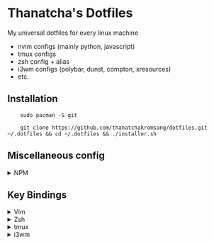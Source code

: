 # Thanatcha's Dotfiles

My universal dotfiles for every linux machine
- nvim configs (mainly python, javascript)
- tmux configs
- zsh config + alias
- i3wm configs (polybar, dunst, compton, xresources)
- etc.

## __Installation__

```
    sudo pacman -S git

    git clone https://github.com/thanatchakromsang/dotfiles.git ~/.dotfiles && cd ~/.dotfiles && ./installer.sh
```

## Miscellaneous config

<details>
<summary>NPM</summary>

Change global npm path per user

```
  npm config set prefix ~/.local
```
</details>

## Key Bindings

<details>
<summary>Vim</summary>

#### Normal mode
Commands | Descriptions
--- | ---
`:cd <path>` | Open path */path*
<kbd>Ctrl</kbd> + <kbd>h</kbd><kbd>j</kbd><kbd>k</kbd><kbd>l</kbd> | Navigate via split panels
<kbd>w</kbd> | Go to next word *
<kbd>e</kbd> | Go to end of word *
<kbd>b</kbd> | Go back word
<kbd>Ctrl</kbd><kbd>w</kbd><kbd>w</kbd> | Alternative navigate vim split panels
<kbd>,</kbd><kbd>.</kbd> | Set path working directory
<kbd>Tab</kbd> or <kbd>,</kbd><kbd>x</kbd> | Next buffer navigate (Normal mode)
<kbd>Shift</kbd><kbd>Tab</kbd> or <kbd>,</kbd><kbd>z</kbd> | previous buffer navigate
<kbd>,</kbd><kbd>e</kbd> | Find and open files
<kbd>,</kbd><kbd>c</kbd> | Close active buffer (close file)
<kbd>T</kbd> | Open list of all buffer
<kbd>F2</kbd> | Open current file directory in NERDTree
<kbd>F3</kbd> | Toggle NERDTree
<kbd>F4</kbd> | List all class and method, support for python using ctags
<kbd>,</kbd><kbd>v</kbd> | Split vertical
<kbd>,</kbd><kbd>b</kbd> | Split horizontal
<kbd>,</kbd><kbd>f</kbd> | Search by pattern
<kbd>,</kbd><kbd>o</kbd> | Open github file/line (website), if used git in **github**
<kbd>,</kbd><kbd>s</kbd><kbd>h</kbd> | Open terminal inside vim
<kbd>,</kbd><kbd>g</kbd><kbd>a</kbd> | Execute *git add* on current file
<kbd>,</kbd><kbd>g</kbd><kbd>c</kbd> | git commit (splits window to write commit message)
<kbd>,</kbd><kbd>g</kbd><kbd>s</kbd><kbd>h</kbd> | git push
<kbd>,</kbd><kbd>g</kbd><kbd>l</kbd><kbd>l</kbd> | git pull
<kbd>,</kbd><kbd>g</kbd><kbd>s</kbd> | git status
<kbd>,</kbd><kbd>g</kbd><kbd>b</kbd> | git blame
<kbd>,</kbd><kbd>g</kbd><kbd>d</kbd> | git diff
<kbd>,</kbd><kbd>g</kbd><kbd>r</kbd> | git remove
<kbd>,</kbd><kbd>s</kbd><kbd>o</kbd> | Open Session
<kbd>,</kbd><kbd>s</kbd><kbd>s</kbd> | Save Session
<kbd>,</kbd><kbd>s</kbd><kbd>d</kbd> | Delete Session
<kbd>,</kbd><kbd>s</kbd><kbd>c</kbd> | Close Session
<kbd>g</kbd><kbd>c</kbd> | Comment or uncomment lines that {motion} moves over
<kbd>g</kbd><kbd>f</kbd> | Open file under cursor (absolute path or relative)
<kbd>Y</kbd><kbd>Y</kbd> | Copy to clipboard
<kbd>,</kbd><kbd>p</kbd> | Paste
<kbd>g</kbd><kbd>g</kbd> | Move to first line in file
<kbd>G</kbd> | Move to last line in file
<kbd>/</kbd> | Easymotion search forward
<kbd>?</kbd> | Easymotion search backward
<kbd>g</kbd><kbd>/</kbd> | Easymotion search stay
<kbd>,</kbd><kbd>n</kbd> | Cycle through ale error

#### Insert mode
Commands | Descriptions
--- | ---
<kbd>Alt</kbd><kbd>tab</kbd> | Jump to next closed pair
<kbd>Alt</kbd><kbd>e</kbd> | Fast wrap pair to closed pair
<kbd>tab</kbd> | Expand UltiSnips
<kbd>tab</kbd> | Jump forward after expand UltiSnips
<kbd>Ctrl</kbd><kbd>b</kbd> | Jump backward after expand UltiSnips
<kbd>Ctrl</kbd><kbd>n</kbd> | Completion insert next matching word
<kbd>Ctrl</kbd><kbd>p</kbd> | Completion insert previous matching word
<kbd>Ctrl</kbd><kbd>e</kbd> | Activate Emmet plugin

#### Visual mode
Commands | Descriptions
--- | ---
<kbd>U</kbd> | Convert selected text to uppercase
<kbd>u</kbd> | Convert selected text to lowercase
<kbd>~</kbd> | Invert case of selected text
<kbd>></kbd> | indent to right
<kbd><</kbd> | indent to left
<kbd>,</kbd><kbd>n</kbd><kbd>r</kbd> | Narrow region line

#### Macro
Commands | Descriptions
--- | ---
<kbd>q</kbd><kbd>X</kbd> | Start recording a macro (X = key to assign macro to)
<kbd>q</kbd> | Stop recording a macro
<kbd>@</kbd><kbd>X</kbd> | Playback a macro (X = key to assign macro to)
<kbd>@</kbd><kbd>@</kbd> | Replay previously played macro

</details>

<details>
<summary>Zsh</summary>

alias | Descriptions
--- | ---
`l` | List directory in column with permission
`la` | List hidden directory in column with permission
`l.` | List hidden files and directory in column
`ls` | List directory in row
`l1` | List directorey in column
<kbd>Ctrl</kbd><kbd>z</kbd> | Suspend currently working jobs
`f` | Open suspending background jobs
`j` | List suspending background jobs
`df` | Check filesystem harddisk
`v` | Open nvim
`r` | Open ranger
`u` | Update system
`c` | Clear terminal
`ssh@venture` | Connect to venture server
</details>

<details>
<summary>tmux</summary>

Commands | Descriptions
--- | ---
<kbd>Alt</kbd> + <kbd>Tab</kbd> | Prefix for command
<kbd>Ctrl</kbd> + <kbd>h</kbd><kbd>j</kbd><kbd>k</kbd><kbd>l</kbd>| Navigate via split panels
<kbd>Prefix</kbd> + <kbd>v</kbd> | Split vertical
<kbd>Prefix</kbd> + <kbd>b</kbd> | Split horizontal
<kbd>Prefix</kbd> + <kbd>c</kbd> | Create a new window
<kbd>Prefix</kbd> + <kbd>k</kbd> | Kill current window
<kbd>Prefix</kbd> + <kbd>Tab</kbd> | Move to next window
<kbd>Prefix</kbd> + <kbd>Shift</kbd><kbd>Tab</kbd> | Move to previous window
<kbd>Prefix</kbd> + <kbd>w</kbd> | Choose window from a list
<kbd>Prefix</kbd> + <kbd>f</kbd> | Maximize current pane
<kbd>Prefix</kbd> + <kbd>,</kbd> | Rename the current window
<kbd>Prefix</kbd> + <kbd>Ctrl</kbd><kbd>s</kbd> | Save session
<kbd>Prefix</kbd> + <kbd>Ctrl</kbd><kbd>r</kbd> | Restore session
<kbd>Prefix</kbd> + <kbd>I</kbd> | Install tmux plugins
</details>

<details>
<summary>i3wm</summary>

Commands | Descriptions
--- | ---
<kbd>mod</kbd> + <kbd>enter</kbd> | Enter terminal
<kbd>mod</kbd> + <kbd>q</kbd> | Kill focused window
<kbd>mod</kbd> + <kbd>h</kbd><kbd>j</kbd><kbd>k</kbd><kbd>l</kbd> | Change focus
<kbd>mod</kbd><kbd>Shift</kbd> + <kbd>h</kbd><kbd>j</kbd><kbd>k</kbd><kbd>l</kbd> | Move focused window
<kbd>mod</kbd> + <kbd>v</kbd> | Split vertical
<kbd>mod</kbd> + <kbd>b</kbd> | Split horizontal
<kbd>mod</kbd> + <kbd>f</kbd> | Fullscreen toggle
<kbd>mod</kbd> + <kbd>x</kbd> | Scratchpad toggle
<kbd>mod</kbd> + <kbd>Tab</kbd> | Move to next workspace
<kbd>mod</kbd><kbd>Shift</kbd> + <kbd>Tab</kbd> | Move to previous workspace
<kbd>mod</kbd><kbd>Shift</kbd> + <kbd>x</kbd> | Move to scratchpad
<kbd>mod</kbd> + <kbd>num</kbd> | Switch to workspace num
<kbd>mod</kbd><kbd>Shift</kbd> + <kbd>num</kbd> | Move focused container to workspace num
<kbd>mod</kbd> + <kbd>s</kbd> | Stack layout
<kbd>mod</kbd> + <kbd>t</kbd> | Tab layout
<kbd>mod</kbd> + <kbd>e</kbd> | Split layout
<kbd>mod</kbd><kbd>Shift</kbd> + <kbd>space</kbd> | Floating toggle
<kbd>mod</kbd> + <kbd>a</kbd> | Focus parent
<kbd>mod</kbd><kbd>Shift</kbd> + <kbd>c</kbd> | Reload configuration
<kbd>mod</kbd><kbd>Shift</kbd> + <kbd>r</kbd> | Restart i3
<kbd>mod</kbd> + <kbd>d</kbd> | Rofi menu tab
<kbd>mod</kbd> + <kbd>w</kbd> | Rofi window tab
<kbd>mod</kbd> + <kbd>p</kbd> | Rofi password store
<kbd>mod</kbd> + <kbd>n</kbd> | Rofi network manager
<kbd>mod</kbd> + <kbd>r</kbd> + <kbd>h</kbd><kbd>j</kbd><kbd>k</kbd><kbd>l</kbd> | Resize window
<kbd>mod</kbd> + <kbd>Delete</kbd> + <kbd>l</kbd><kbd>o</kbd><kbd>s</kbd><kbd>r</kbd><kbd>p</kbd>| Logout system
<kbd>mod</kbd> + <kbd>Print</kbd> + <kbd>f</kbd><kbd>s</kbd><kbd>r</kbd> | Print or record screen
</details>
